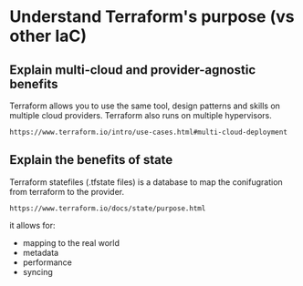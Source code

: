 # Understand Terraform's purpose (vs other IaC)

## Explain multi-cloud and provider-agnostic benefits

Terraform allows you to use the same tool, design patterns and skills on multiple cloud providers. Terraform also runs on multiple hypervisors.

`https://www.terraform.io/intro/use-cases.html#multi-cloud-deployment`

## Explain the benefits of state

Terraform statefiles (.tfstate files) is a database to map the conifugration from terraform to the provider.

`https://www.terraform.io/docs/state/purpose.html`

it allows for:

- mapping to the real world
- metadata
- performance
- syncing
